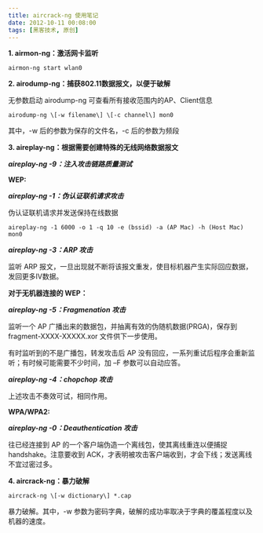 ```yaml
---
title: aircrack-ng 使用笔记
date: 2012-10-11 00:08:00
tags: [黑客技术, 原创]
---
```



**1. airmon-ng：激活网卡监听**

```
airmon-ng start wlan0
```

**2. airodump-ng：捕获802.11数据报文，以便于破解**

无参数启动 airodump-ng 可查看所有接收范围内的AP、Client信息

```
airodump-ng \[-w filename\] \[-c channel\] mon0
```

其中，-w 后的参数为保存的文件名，-c 后的参数为频段

<!-- more -->

**3. aireplay-ng：根据需要创建特殊的无线网络数据报文**

_**aireplay-ng -9：注入攻击链路质量测试**_

**WEP:**

_**aireplay-ng -1：伪认证联机请求攻击**_

伪认证联机请求并发送保持在线数据

```
aireplay-ng -1 6000 -o 1 -q 10 -e (bssid) -a (AP Mac) -h (Host Mac) mon0
```

_**aireplay-ng -3：ARP 攻击**_

监听 ARP 报文，一旦出现就不断将该报文重发，使目标机器产生实际回应数据，发回更多IV数据。

**对于无机器连接的 WEP：**

_**aireplay-ng -5：Fragmenation 攻击**_

监听一个 AP 广播出来的数据包，并抽离有效的伪随机数据(PRGA)，保存到 fragment-XXXX-XXXXX.xor 文件供下一步使用。

有时监听到的不是广播包，转发攻击后 AP 没有回应，一系列重试后程序会重新监听；有时候可能需要不少时间，加 –F 参数可以自动应答。

_**aireplay-ng -4：chopchop 攻击**_

上述攻击不奏效可试，相同作用。

**WPA/WPA2:**

_**aireplay-ng -0：Deauthentication 攻击**_

往已经连接到 AP 的一个客户端伪造一个离线包，使其离线重连以便捕捉 handshake。注意要收到 ACK，才表明被攻击客户端收到，才会下线；发送离线不宜过密过多。

**4. aircrack-ng：暴力破解**

```
aircrack-ng \[-w dictionary\] *.cap
```

暴力破解。其中，-w 参数为密码字典，破解的成功率取决于字典的覆盖程度以及机器的速度。